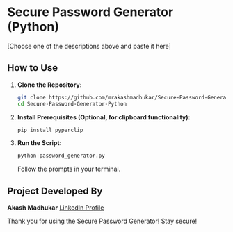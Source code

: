 # Secure Password Generator (Python)

[Choose one of the descriptions above and paste it here]

## How to Use

1.  **Clone the Repository:**
    ```bash
    git clone https://github.com/mrakashmadhukar/Secure-Password-Generator-.git
    cd Secure-Password-Generator-Python
    ```
2.  **Install Prerequisites (Optional, for clipboard functionality):**
    ```bash
    pip install pyperclip
    ```
3.  **Run the Script:**
    ```bash
    python password_generator.py
    ```
    Follow the prompts in your terminal.

## Project Developed By

**Akash Madhukar**
[LinkedIn Profile](https://www.linkedin.com/in/mrakashmadhukar/)

Thank you for using the Secure Password Generator!
Stay secure!
